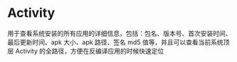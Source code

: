 # Activity

用于查看系统安装的所有应用的详细信息，包括：包名、版本号、首次安装时间、最后更新时间、apk 大小、apk 路径、签名 md5 值等，并且可以查看当前系统顶层 Activity 的全路径，方便在反编译应用的时候快速定位